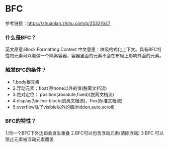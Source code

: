 # BFC
参考链接：https://zhuanlan.zhihu.com/p/25321647

### 什么是BFC？
英文原意:Block Formatting Context
中文意思：块级格式化上下文。具有BFC特性的元素可以看做一个隔离容器，容器里面的元素不会在布局上影响外面的元素。

### 触发BFC的条件？
- 1.body根元素
- 2.浮动元素：float 除none以外的值(脱离文档流)
- 3.绝对定位： position(absolute,fixed)(脱离文档流)
- 4.display为inline-block(脱离文档流)，flex(标准文档流)
- 5.overflow除了visible以外的值(hidden,auto,scroll)

### BFC的特性？
1.同一个BFC下外边距会发生重叠
2.BFC可以包含浮动元素(清除浮动)
3.BFC 可以阻止元素被浮动元素覆盖
